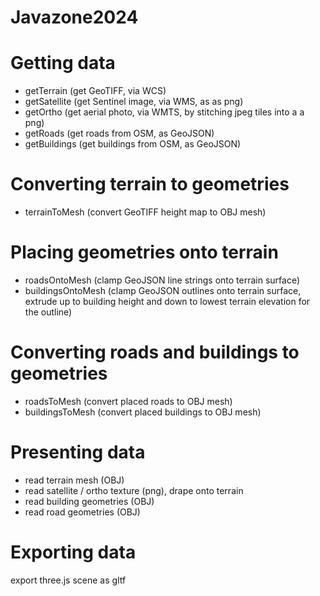 # Javazone2024

# Getting data

- getTerrain (get GeoTIFF, via WCS)
- getSatellite (get Sentinel image, via WMS, as as png)
- getOrtho (get aerial photo, via WMTS, by stitching jpeg tiles into a a png)
- getRoads (get roads from OSM, as GeoJSON)
- getBuildings (get buildings from OSM, as GeoJSON)

# Converting terrain to geometries

- terrainToMesh (convert GeoTIFF height map to OBJ mesh)

# Placing geometries onto terrain

- roadsOntoMesh (clamp GeoJSON line strings onto terrain surface)
- buildingsOntoMesh (clamp GeoJSON outlines onto terrain surface, extrude up to building height and down to lowest terrain elevation for the outline)

# Converting roads and buildings to geometries

- roadsToMesh (convert placed roads to OBJ mesh)
- buildingsToMesh (convert placed buildings to OBJ mesh)

# Presenting data

- read terrain mesh (OBJ)
- read satellite / ortho texture (png), drape onto terrain
- read building geometries (OBJ)
- read road geometries (OBJ)

# Exporting data

export three.js scene as gltf
